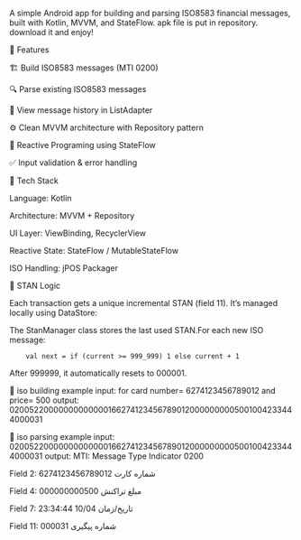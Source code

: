 A simple Android app for building and parsing ISO8583 financial messages, built with Kotlin, MVVM, and StateFlow.
apk file is put in repository. download it and enjoy! 

🚀 Features

🏗️ Build ISO8583 messages (MTI 0200)

🔍 Parse existing ISO8583 messages

🧾 View message history in ListAdapter

⚙️ Clean MVVM architecture with Repository pattern

🔄 Reactive Programing using StateFlow

✅ Input validation & error handling

🧠 Tech Stack

Language: Kotlin

Architecture: MVVM + Repository

UI Layer: ViewBinding, RecyclerView

Reactive State: StateFlow / MutableStateFlow

ISO Handling: jPOS Packager

🧮 STAN Logic

Each transaction gets a unique incremental STAN (field 11).
It’s managed locally using DataStore:

The StanManager class stores the last used STAN.For each new ISO message:

        val next = if (current >= 999_999) 1 else current + 1

After 999999, it automatically resets to 000001.

🧮 iso building example
input: for card number= 6274123456789012  and price= 500
output: 020052200000000000001662741234567890120000000005001004233444000031

🧮 iso parsing example
input: 020052200000000000001662741234567890120000000005001004233444000031
output: 
MTI: Message Type Indicator
0200

Field 2: شماره کارت
6274123456789012

Field 4: مبلغ تراکنش
000000000500

Field 7: تاریخ/زمان
10/04 23:34:44

Field 11: شماره پیگیری
000031

